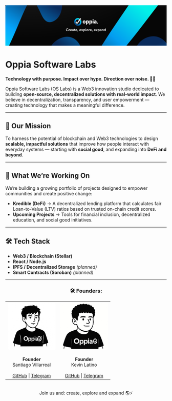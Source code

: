 <img src="../Oppia-Banners/Linkedin/pngs/Linkedin-Main-Banner.png" width="1000" />

# Oppia Software Labs

**Technology with purpose. Impact over hype. Direction over noise. 🎯🌟**

Oppia Software Labs (OS Labs) is a Web3 innovation studio dedicated to building **open-source, decentralized solutions with real-world impact**.
We believe in decentralization, transparency, and user empowerment — creating technology that makes a meaningful difference.

---

## 🚀 Our Mission

To harness the potential of blockchain and Web3 technologies to design **scalable, impactful solutions** that improve how people interact with everyday systems — starting with **social good**, and expanding into **DeFi and beyond**.


---

## 🚧 What We’re Working On

We’re building a growing portfolio of projects designed to empower communities and create positive change:

* **Kredible (DeFi)** → A decentralized lending platform that calculates fair Loan-to-Value (LTV) ratios based on trusted on-chain credit scores.
* **Upcoming Projects** → Tools for financial inclusion, decentralized education, and social good initiatives.

---

## 🛠️ Tech Stack

* **Web3 / Blockchain (Stellar)**
* **React / Node.js**
* **IPFS / Decentralized Storage** *(planned)*
* **Smart Contracts (Soroban)** *(planned)*

---




<h3 align="center">🛠️ Founders:</h3>
<table align="center" cellpadding="10">
  <tr>
    <td align="center">
      <img src="./WhatsApp Image 2025-04-24 at 22.12.17.jpeg" alt="Santiago Villarreal" width="150" style="border-radius: 8px;" />
      <br /><br />
      <strong>Founder</strong>
      <br />
      <span>Santiago Villarreal</span>
      <br /><br />
      <a href="https://github.com/Villarley" target="_blank">GitHub</a> | 
      <a href="https://t.me/villarley" target="_blank">Telegram</a>
    </td>
    <td align="center">
      <img src="./Kevin.jpeg" alt="Kevin Latino" width="150" style="border-radius: 8px;" />
      <br /><br />
      <strong>Founder</strong>
      <br />
      <span>Kevin Latino</span>
      <br /><br />
      <a href="https://github.com/KevinLatino" target="_blank">GitHub</a> | 
      <a href="https://t.me/kevlatino" target="_blank">Telegram</a>
    </td>
  </tr>
</table>


<br>

<div align="center">
Join us and: create, explore and expand 🌎⚡️
</div>

